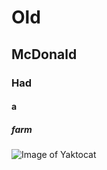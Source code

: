 # Old
## McDonald
### Had
#### a
##### farm
![Image of Yaktocat](https://octodex.github.com/images/yaktocat.png)
